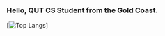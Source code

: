 ### Hello, QUT CS Student from the Gold Coast.


[![Top Langs](https://github-readme-stats.vercel.app/api/top-langs/?username=JackDunlop&layout=compact)]
